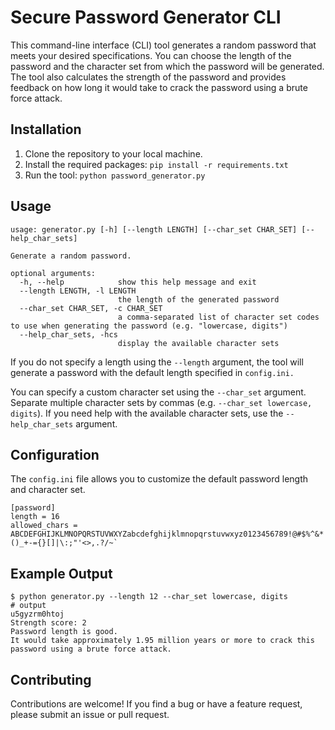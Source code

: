 # Secure Password Generator CLI

This command-line interface (CLI) tool generates a random password that meets your desired specifications. You can choose the length of the password and the character set from which the password will be generated. The tool also calculates the strength of the password and provides feedback on how long it would take to crack the password using a brute force attack.

## Installation

1. Clone the repository to your local machine.
2. Install the required packages: `pip install -r requirements.txt`
3. Run the tool: `python password_generator.py`

## Usage

```
usage: generator.py [-h] [--length LENGTH] [--char_set CHAR_SET] [--help_char_sets]

Generate a random password.

optional arguments:
  -h, --help            show this help message and exit
  --length LENGTH, -l LENGTH
                        the length of the generated password
  --char_set CHAR_SET, -c CHAR_SET
                        a comma-separated list of character set codes to use when generating the password (e.g. "lowercase, digits")
  --help_char_sets, -hcs
                        display the available character sets
```

If you do not specify a length using the `--length` argument, the tool will generate a password with the default length specified in `config.ini.`

You can specify a custom character set using the `--char_set` argument. Separate multiple character sets by commas (e.g. `--char_set lowercase, digits`). If you need help with the available character sets, use the `--help_char_sets` argument.
## Configuration

The `config.ini` file allows you to customize the default password length and character set.

```
[password]
length = 16
allowed_chars = ABCDEFGHIJKLMNOPQRSTUVWXYZabcdefghijklmnopqrstuvwxyz0123456789!@#$%^&*()_+-={}[]|\:;"'<>,.?/~`
```

## Example Output

```
$ python generator.py --length 12 --char_set lowercase, digits
# output
u5gyzrm0htoj
Strength score: 2
Password length is good.
It would take approximately 1.95 million years or more to crack this password using a brute force attack.
```


## Contributing

Contributions are welcome! If you find a bug or have a feature request, please submit an issue or pull request.
